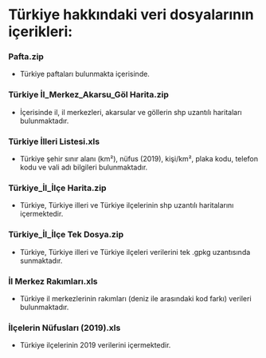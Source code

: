 # Türkiye hakkındaki veri dosyalarının içerikleri: 

### Pafta.zip

+ Türkiye paftaları bulunmakta içerisinde.

### Türkiye İl_Merkez_Akarsu_Göl Harita.zip

+ İçerisinde il, il merkezleri, akarsular ve göllerin shp uzantılı haritaları bulunmaktadır.

### Türkiye İlleri Listesi.xls

+ Türkiye şehir sınır alanı (km²), nüfus (2019), kişi/km², plaka kodu, telefon kodu ve vali adı bilgileri bulunmaktadır.

### Türkiye_İl_İlçe Harita.zip

+ Türkiye, Türkiye illeri ve Türkiye ilçelerinin shp uzantılı haritalarını içermektedir.

### Türkiye_İl_İlçe Tek Dosya.zip

+ Türkiye, Türkiye illeri ve Türkiye ilçeleri verilerini tek .gpkg uzantısında sunmaktadır.

### İl Merkez Rakımları.xls

+ Türkiye il merkezlerinin rakımları (deniz ile arasındaki kod farkı) verileri bulunmaktadır.

### İlçelerin Nüfusları (2019).xls

+ Türkiye ilçelerinin 2019 verilerini içermektedir.

